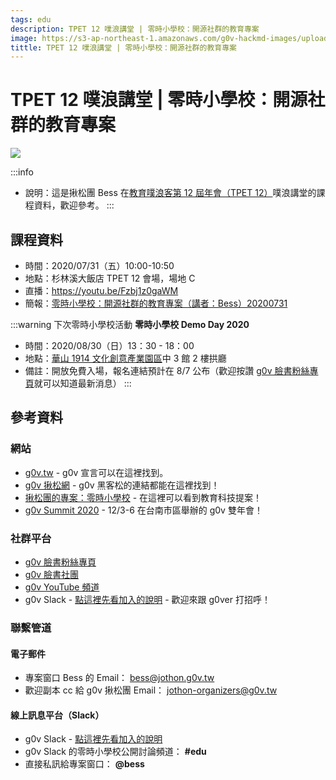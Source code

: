 ```yaml
---
tags: edu
description: TPET 12 噗浪講堂 | 零時小學校：開源社群的教育專案
image: https://s3-ap-northeast-1.amazonaws.com/g0v-hackmd-images/uploads/upload_d51ca60c6b679cb123f98c830da9bd37.jpg
tittle: TPET 12 噗浪講堂 | 零時小學校：開源社群的教育專案
---
```


# TPET 12 噗浪講堂 | 零時小學校：開源社群的教育專案

![](https://s3-ap-northeast-1.amazonaws.com/g0v-hackmd-images/uploads/upload_d51ca60c6b679cb123f98c830da9bd37.jpg)

:::info
- 說明：這是揪松團 Bess 在[教育噗浪客第 12 屆年會（TPET 12）](http://tpet.ntct.edu.tw/files/11-1012-9998.php)噗浪講堂的課程資料，歡迎參考。
:::

## 課程資料

- 時間：2020/07/31（五）10:00-10:50
- 地點：杉林溪大飯店 TPET 12 會場，場地 C
- 直播：https://youtu.be/Fzbj1z0gaWM
- 簡報：[零時小學校：開源社群的教育專案（講者：Bess）20200731](https://docs.google.com/presentation/d/1lEtra4wCQyC1GYq3Cn6e3fkIih6fu4Sx6AKsNDBfvyc/edit?usp=sharing)

:::warning
下次零時小學校活動
**零時小學校 Demo Day 2020**
- 時間：2020/08/30（日）13：30 - 18：00
- 地點：[華山 1914 文化創意產業園區](https://goo.gl/maps/TAZhtinDharMJTkU9)中 3 館 2 樓拱廳
- 備註：開放免費入場，報名連結預計在 8/7 公布（歡迎按讚 [g0v 臉書粉絲專頁](https://www.facebook.com/g0v.tw/)就可以知道最新消息）
:::

## 參考資料

### 網站

- [g0v.tw](http://g0v.tw/) - g0v 宣言可以在這裡找到。
- [g0v 揪松網](https://jothon.g0v.tw/) - g0v 黑客松的連結都能在這裡找到！
- [揪松團的專案：零時小學校](http://sch001.g0v.tw/) - 在這裡可以看到教育科技提案！
- [g0v Summit 2020](https://summit.g0v.tw/2020/) - 12/3-6 在台南市區舉辦的 g0v 雙年會！

### 社群平台

- [g0v 臉書粉絲專頁](https://www.facebook.com/g0v.tw/)
- [g0v 臉書社團](https://www.facebook.com/groups/g0v.general/)
- [g0v YouTube 頻道](https://www.youtube.com/channel/UCeGbBclLIMoK8wzq2Mzsl8Q)
- g0v Slack - [點這裡先看加入的說明](https://g0v.hackmd.io/@jothon/howtojoinslackedu) - 歡迎來跟 g0ver 打招呼！

### 聯繫管道

#### 電子郵件

- 專案窗口 Bess 的 Email：
bess@jothon.g0v.tw
- 歡迎副本 cc 給 g0v 揪松團 Email：
jothon-organizers@g0v.tw

#### 線上訊息平台（Slack）

- g0v Slack - [點這裡先看加入的說明](https://g0v.hackmd.io/@jothon/howtojoinslackedu)
- g0v Slack 的零時小學校公開討論頻道： **#edu**
- 直接私訊給專案窗口： **@bess**